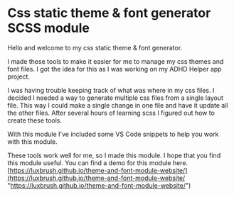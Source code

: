 # Css static theme & font generator SCSS module

Hello and welcome to my css static theme & font generator.

I made these tools to make it easier for me to manage my css themes and font files. I got the idea for this as I was working on my ADHD Helper app project.

I was having trouble keeping track of what was where in my css files. I decided I needed a way to generate multiple css files from a single layout file. This way I could make a single change in one file and have it update all the other files. After several hours of learning scss I figured out how to create these tools.

With this module I've included some VS Code snippets to help you work with this module.

These tools work well for me, so I made this module. I hope that you find this module useful.
You can find a demo for this module here.
[https://luxbrush.github.io/theme-and-font-module-website/](https://luxbrush.github.io/theme-and-font-module-website/ "https://luxbrush.github.io/theme-and-font-module-website/")
